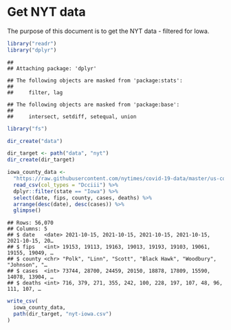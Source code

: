 Get NYT data
================

The purpose of this document is to get the NYT data - filtered for Iowa.

``` r
library("readr")
library("dplyr")
```

    ## 
    ## Attaching package: 'dplyr'

    ## The following objects are masked from 'package:stats':
    ## 
    ##     filter, lag

    ## The following objects are masked from 'package:base':
    ## 
    ##     intersect, setdiff, setequal, union

``` r
library("fs")
```

``` r
dir_create("data")

dir_target <- path("data", "nyt")
dir_create(dir_target)
```

``` r
iowa_county_data <- 
  "https://raw.githubusercontent.com/nytimes/covid-19-data/master/us-counties.csv" %>%
  read_csv(col_types = "Dcciii") %>%
  dplyr::filter(state == "Iowa") %>%
  select(date, fips, county, cases, deaths) %>%
  arrange(desc(date), desc(cases)) %>%
  glimpse()
```

    ## Rows: 56,070
    ## Columns: 5
    ## $ date   <date> 2021-10-15, 2021-10-15, 2021-10-15, 2021-10-15, 2021-10-15, 20…
    ## $ fips   <int> 19153, 19113, 19163, 19013, 19193, 19103, 19061, 19155, 19049, …
    ## $ county <chr> "Polk", "Linn", "Scott", "Black Hawk", "Woodbury", "Johnson", "…
    ## $ cases  <int> 73744, 28700, 24459, 20150, 18878, 17809, 15590, 14078, 13904, …
    ## $ deaths <int> 716, 379, 271, 355, 242, 100, 228, 197, 107, 48, 96, 111, 107, …

``` r
write_csv(
  iowa_county_data,
  path(dir_target, "nyt-iowa.csv")
)
```
